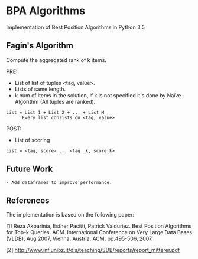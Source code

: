 # BPA Algorithms

Implementation of Best Position Algorithms in Python 3.5

## Fagin's Algorithm  
Compute the aggregated rank of k items.

PRE:
+ List of list of tuples <tag, value>.
+ Lists of same length.
+ k num of items in the solution, if k is not specified it's done by Naïve Algorithm (All tuples are ranked).

```
List = List 1 + List 2 + ... + List M
      Every list consists on <tag, value>
```

POST:
+ List of scoring

```
List = <tag, score> ... <tag _k, score_k>

```

## Future Work  

```
- Add dataframes to improve performance.

```



## References
The implementation is based on the following paper:

[1] Reza Akbarinia, Esther Pacitti, Patrick Valduriez. Best Position Algorithms for Top-k Queries.
ACM. International Conference on Very Large Data Bases (VLDB), Aug 2007, Vienna, Austria.
ACM, pp.495-506, 2007. <inria-00378836>

[2] http://www.inf.unibz.it/dis/teaching/SDB/reports/report_mitterer.pdf
